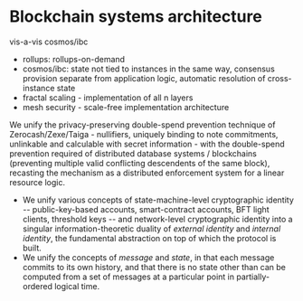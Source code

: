 # Blockchain systems architecture

vis-a-vis cosmos/ibc

- rollups: rollups-on-demand
- cosmos/ibc: state not tied to instances in the same way, consensus provision separate from application logic, automatic resolution of cross-instance state
- fractal scaling - implementation of all n layers
- mesh security - scale-free implementation architecture

 We unify the privacy-preserving double-spend prevention technique of Zerocash/Zexe/Taiga - nullifiers, uniquely binding to note commitments, unlinkable and calculable with secret information - with the double-spend prevention required of distributed database systems / blockchains (preventing multiple valid conflicting descendents of the same block), recasting the mechanism as a distributed enforcement system for a linear resource logic.

 - We unify various concepts of state-machine-level cryptographic identity -- public-key-based accounts, smart-contract accounts, BFT light clients, threshold keys -- and network-level cryptographic identity into a singular information-theoretic duality of _external identity_ and _internal identity_, the fundamental abstraction on top of which the protocol is built.
- We unify the concepts of _message_ and _state_, in that each message commits to its own history, and that there is no state other than can be computed from a set of messages at a particular point in partially-ordered logical time.

